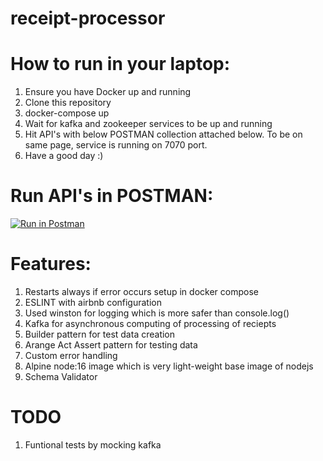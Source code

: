 # receipt-processor


# How to run in your laptop:

1. Ensure you have Docker up and running
2. Clone this repository 
3. docker-compose up
4. Wait for kafka and zookeeper services to be up and running
5. Hit API's with below POSTMAN collection attached below. To be on same page, service is running on 7070 port.
6. Have a good day :)


# Run API's in POSTMAN: 

[![Run in Postman](https://run.pstmn.io/button.svg)](https://god.gw.postman.com/run-collection/4946631-8173f965-2932-4c93-b8da-23c7e0a1ff36?action=collection%2Ffork&collection-url=entityId%3D4946631-8173f965-2932-4c93-b8da-23c7e0a1ff36%26entityType%3Dcollection%26workspaceId%3D16493175-fc37-4461-92d8-bf42c0f857ad)


# Features: 

1. Restarts always if error occurs setup in docker compose
2. ESLINT with airbnb configuration
3. Used winston for logging which is more safer than console.log()
4. Kafka for asynchronous computing of processing of reciepts
5. Builder pattern for test data creation 
6. Arange Act Assert  pattern for testing data
7. Custom error handling
8. Alpine node:16 image which is very light-weight base image of nodejs
9. Schema Validator


# TODO 

1. Funtional tests by mocking kafka




